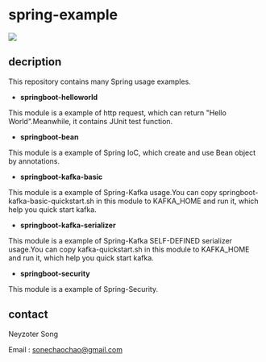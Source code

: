 # spring-example

![](https://img.shields.io/badge/license-MIT-000000.svg)

## decription

This repository contains many Spring usage examples.

* **springboot-helloworld**

This module is a example of http request, which can return "Hello World".Meanwhile, it contains JUnit test function.

* **springboot-bean**

This module is a example of Spring IoC, which create and use Bean object by annotations.

* **springboot-kafka-basic**

This module is a example of Spring-Kafka usage.You can copy springboot-kafka-basic-quickstart.sh in this module to KAFKA_HOME and run it, which help you quick start kafka.

* **springboot-kafka-serializer**

This module is a example of Spring-Kafka SELF-DEFINED serializer usage.You can copy kafka-quickstart.sh in this module to KAFKA_HOME and run it, which help you quick start kafka.


* **springboot-security**

This module is a example of Spring-Security.

## contact

Neyzoter Song

Email : sonechaochao@gmail.com
